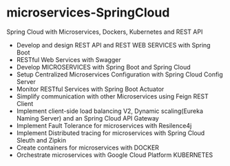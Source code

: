 # microservices-SpringCloud
Spring Cloud with Microservices, Dockers, Kubernetes and REST API

- Develop and design REST API and REST WEB SERVICES with Spring Boot
- RESTful Web Services with Swagger
- Develop MICROSERVICES with Spring Boot and Spring Cloud
- Setup Centralized Microservices Configuration with Spring Cloud Config Server
- Monitor RESTful Services with Spring Boot Actuator
- Simplify communication with other Microservices using Feign REST Client
- Implement client-side load balancing V2, Dynamic scaling(Eureka Naming Server) and an Spring Cloud API Gateway
- Implement Fault Tolerance for microservices with Resilence4j
- Implement Distributed tracing for microservices with Spring Cloud Sleuth and Zipkin
- Create containers for microservices with DOCKER
- Orchestrate microservices with Google Cloud Platform KUBERNETES
